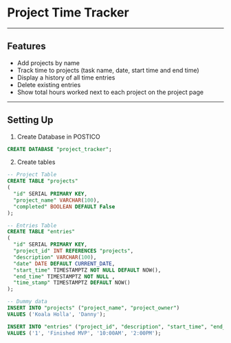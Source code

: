 # Project Time Tracker
---

## Features

- Add projects by name
- Track time to projects (task name, date, start time and end time)
- Display a history of all time entries
- Delete existing entries
- Show total hours worked next to each project on the project page

---

## Setting Up

1. Create Database in POSTICO

```sql
CREATE DATABASE "project_tracker";
```

2. Create tables

```sql
-- Project Table
CREATE TABLE "projects"
(
  "id" SERIAL PRIMARY KEY,
  "project_name" VARCHAR(100),
  "completed" BOOLEAN DEFAULT False
);

-- Entries Table
CREATE TABLE "entries"
(
  "id" SERIAL PRIMARY KEY,
  "project_id" INT REFERENCES "projects",
  "description" VARCHAR(100),
  "date" DATE DEFAULT CURRENT_DATE,
  "start_time" TIMESTAMPTZ NOT NULL DEFAULT NOW(),
  "end_time" TIMESTAMPTZ NOT NULL ,
  "time_stamp" TIMESTAMPTZ DEFAULT NOW()
);

-- Dummy data
INSERT INTO "projects" ("project_name", "project_owner")
VALUES ('Koala Holla', 'Danny');

INSERT INTO "entries" ("project_id", "description", "start_time", "end_time")
VALUES ('1', 'Finished MVP', '10:00AM', '2:00PM');